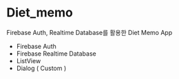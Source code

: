 # Diet_memo
Firebase Auth, Realtime Database를 활용한 Diet Memo App
- Firebase Auth
- Firebase Realtime Database
- ListView
- Dialog ( Custom )
